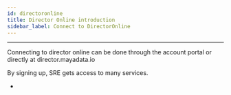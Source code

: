 ```yaml
---
id: directoronline
title: Director Online introduction
sidebar_label: Connect to DirectorOnline
---
```




------



Connecting to director online can be done through the account portal or directly at director.mayadata.io



By signing up, SRE gets access to many services.



- 



